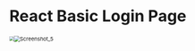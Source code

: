 <h1> React Basic Login Page</h1>

<img src="C:\Users\ahmet\OneDrive\Masaüstü\login-page.jpeg" style="zoom:50%;" /><img src="C:\Users\ahmet\OneDrive\Masaüstü\Screenshot_5.jpg" alt="Screenshot_5" style="zoom: 67%;" />